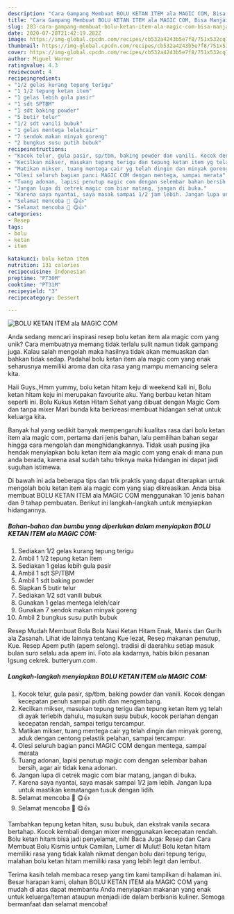 ```yaml
---
description: "Cara Gampang Membuat BOLU KETAN ITEM ala MAGIC COM, Bisa Manjain Lidah"
title: "Cara Gampang Membuat BOLU KETAN ITEM ala MAGIC COM, Bisa Manjain Lidah"
slug: 283-cara-gampang-membuat-bolu-ketan-item-ala-magic-com-bisa-manjain-lidah
date: 2020-07-28T21:42:19.282Z
image: https://img-global.cpcdn.com/recipes/cb532a4243b5e7f8/751x532cq70/bolu-ketan-item-ala-magic-com-foto-resep-utama.jpg
thumbnail: https://img-global.cpcdn.com/recipes/cb532a4243b5e7f8/751x532cq70/bolu-ketan-item-ala-magic-com-foto-resep-utama.jpg
cover: https://img-global.cpcdn.com/recipes/cb532a4243b5e7f8/751x532cq70/bolu-ketan-item-ala-magic-com-foto-resep-utama.jpg
author: Miguel Warner
ratingvalue: 4.3
reviewcount: 4
recipeingredient:
- "1/2 gelas kurang tepung terigu"
- "1 1/2 tepung ketan item"
- "1 gelas lebih gula pasir"
- "1 sdt SPTBM"
- "1 sdt baking powder"
- "5 butir telur"
- "1/2 sdt vanili bubuk"
- "1 gelas mentega lelehcair"
- "7 sendok makan minyak goreng"
- "2 bungkus susu putih bubuk"
recipeinstructions:
- "Kocok telur, gula pasir, sp/tbm, baking powder dan vanili. Kocok dengan kecepatan penuh sampai putih dan mengembang."
- "Kecilkan mikser, masukan tepung terigu dan tepung ketan item yg telah di ayak terlebih dahulu, masukan susu bubuk, kocok perlahan dengan kecepatan rendah, sampai terigu tercampur."
- "Matikan mikser, tuang mentega cair yg telah dingin dan minyak goreng, aduk dengan centong pelastik pelahan, sampai tercampur."
- "Olesi seluruh bagian panci MAGIC COM dengan mentega, sampai merata"
- "Tuang adonan, lapisi penutup magic com dengan selembar bahan bersih, agar air tidak kena adonan."
- "Jangan lupa di cetrek magic com biar matang, jangan di buka."
- "Karena saya nyantai, saya masak sampai 1/2 jam lebih. Jangan lupa untuk mastikan kematangan tusuk dengan lidih."
- "Selamat mencoba 🍪 😋👍"
- "Selamat mencoba 🍪 😋👍"
categories:
- Resep
tags:
- bolu
- ketan
- item

katakunci: bolu ketan item 
nutrition: 131 calories
recipecuisine: Indonesian
preptime: "PT30M"
cooktime: "PT31M"
recipeyield: "3"
recipecategory: Dessert

---
```



![BOLU KETAN ITEM ala MAGIC COM](https://img-global.cpcdn.com/recipes/cb532a4243b5e7f8/751x532cq70/bolu-ketan-item-ala-magic-com-foto-resep-utama.jpg)

Anda sedang mencari inspirasi resep bolu ketan item ala magic com yang unik? Cara membuatnya memang tidak terlalu sulit namun tidak gampang juga. Kalau salah mengolah maka hasilnya tidak akan memuaskan dan bahkan tidak sedap. Padahal bolu ketan item ala magic com yang enak seharusnya memiliki aroma dan cita rasa yang mampu memancing selera kita.

Haii Guys.,Hmm yummy, bolu ketan hitam keju di weekend kali ini, Bolu ketan hitam keju ini merupakan favourite aku. Yang berbau ketan hitam seperti ini. Bolu Kukus Ketan Hitam Sehat yang dibuat dengan Magic Com dan tanpa mixer Mari bunda kita berkreasi membuat hidangan sehat untuk keluarga kita.

Banyak hal yang sedikit banyak mempengaruhi kualitas rasa dari bolu ketan item ala magic com, pertama dari jenis bahan, lalu pemilihan bahan segar hingga cara mengolah dan menghidangkannya. Tidak usah pusing jika hendak menyiapkan bolu ketan item ala magic com yang enak di mana pun anda berada, karena asal sudah tahu triknya maka hidangan ini dapat jadi suguhan istimewa.


Di bawah ini ada beberapa tips dan trik praktis yang dapat diterapkan untuk mengolah bolu ketan item ala magic com yang siap dikreasikan. Anda bisa membuat BOLU KETAN ITEM ala MAGIC COM menggunakan 10 jenis bahan dan 9 tahap pembuatan. Berikut ini langkah-langkah untuk menyiapkan hidangannya.

<!--inarticleads1-->

##### Bahan-bahan dan bumbu yang diperlukan dalam menyiapkan BOLU KETAN ITEM ala MAGIC COM:

1. Sediakan 1/2 gelas kurang tepung terigu
1. Ambil 1 1/2 tepung ketan item
1. Sediakan 1 gelas lebih gula pasir
1. Ambil 1 sdt SP/TBM
1. Ambil 1 sdt baking powder
1. Siapkan 5 butir telur
1. Sediakan 1/2 sdt vanili bubuk
1. Gunakan 1 gelas mentega leleh/cair
1. Gunakan 7 sendok makan minyak goreng
1. Ambil 2 bungkus susu putih bubuk


Resep Mudah Membuat Bola Bola Nasi Ketan Hitam Enak, Manis dan Gurih ala Zasanah. Lihat ide lainnya tentang Kue lezat, Resep makanan penutup, Kue. Resep Apem putih (apem selong). tradisi di daerahku setiap masuk bulan suro selalu ada apem ini. Foto ala kadarnya, habis bikin pesanan lgsung cekrek. butteryum.com. 

<!--inarticleads2-->

##### Langkah-langkah menyiapkan BOLU KETAN ITEM ala MAGIC COM:

1. Kocok telur, gula pasir, sp/tbm, baking powder dan vanili. Kocok dengan kecepatan penuh sampai putih dan mengembang.
1. Kecilkan mikser, masukan tepung terigu dan tepung ketan item yg telah di ayak terlebih dahulu, masukan susu bubuk, kocok perlahan dengan kecepatan rendah, sampai terigu tercampur.
1. Matikan mikser, tuang mentega cair yg telah dingin dan minyak goreng, aduk dengan centong pelastik pelahan, sampai tercampur.
1. Olesi seluruh bagian panci MAGIC COM dengan mentega, sampai merata
1. Tuang adonan, lapisi penutup magic com dengan selembar bahan bersih, agar air tidak kena adonan.
1. Jangan lupa di cetrek magic com biar matang, jangan di buka.
1. Karena saya nyantai, saya masak sampai 1/2 jam lebih. Jangan lupa untuk mastikan kematangan tusuk dengan lidih.
1. Selamat mencoba 🍪 😋👍
1. Selamat mencoba 🍪 😋👍


Tambahkan tepung ketan hitan, susu bubuk, dan ekstrak vanila secara bertahap. Kocok kembali dengan mixer menggunakan kecepatan rendah. Bolu ketan hitam bisa jadi penyelamat, nih! Baca Juga: Resep dan Cara Membuat Bolu Kismis untuk Camilan, Lumer di Mulut! Bolu ketan hitam memiliki rasa yang tidak kalah nikmat dengan bolu dari tepung terigu, malahan bolu ketan hitam memiliki rasa yang lebih legit dan lembut. 

Terima kasih telah membaca resep yang tim kami tampilkan di halaman ini. Besar harapan kami, olahan BOLU KETAN ITEM ala MAGIC COM yang mudah di atas dapat membantu Anda menyiapkan makanan yang enak untuk keluarga/teman ataupun menjadi ide dalam berbisnis kuliner. Semoga bermanfaat dan selamat mencoba!
